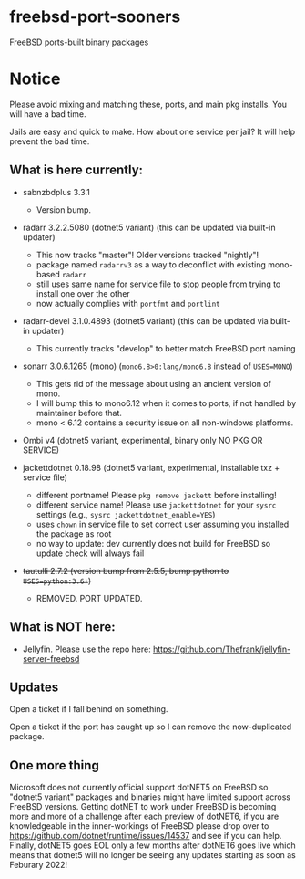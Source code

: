 # freebsd-port-sooners
FreeBSD ports-built binary packages
# Notice
Please avoid mixing and matching these, ports, and main pkg installs. You will have a bad time.

Jails are easy and quick to make. How about one service per jail? It will help prevent the bad time.

## What is here currently:
- sabnzbdplus 3.3.1
  - Version bump.

- radarr 3.2.2.5080 (dotnet5 variant) (this can be updated via built-in updater)
  - This now tracks "master"! Older versions tracked "nightly"!
  - package named `radarrv3` as a way to deconflict with existing mono-based `radarr`
   - still uses same name for service file to stop people from trying to install one over the other
  - now actually complies with `portfmt` and `portlint`
 
- radarr-devel 3.1.0.4893 (dotnet5 variant) (this can be updated via built-in updater)
  - This currently tracks "develop" to better match FreeBSD port naming

- sonarr 3.0.6.1265 (mono) (`mono6.8>0:lang/mono6.8` instead of `USES=MONO`)
  - This gets rid of the message about using an ancient version of mono. 
  - I will bump this to mono6.12 when it comes to ports, if not handled by maintainer before that.
  - mono < 6.12 contains a security issue on all non-windows platforms.

- Ombi v4 (dotnet5 variant, experimental, binary only NO PKG OR SERVICE)

- jackettdotnet 0.18.98 (dotnet5 variant, experimental, installable txz + service file)
  - different portname! Please `pkg remove jackett` before installing!
  - different service name! Please use `jackettdotnet` for your `sysrc` settings (e.g., `sysrc jackettdotnet_enable=YES`)
  - uses `chown` in service file to set correct user assuming you installed the package as root
  - no way to update: dev currently does not build for FreeBSD so update check will always fail
  
- ~~tautulli 2.7.2 (version bump from 2.5.5, bump python to `USES=python:3.6+`)~~
  - REMOVED. PORT UPDATED.

## What is NOT here:
- Jellyfin. Please use the repo here: https://github.com/Thefrank/jellyfin-server-freebsd

## Updates
Open a ticket if I fall behind on something. 

Open a ticket if the port has caught up so I can remove the now-duplicated package.

## One more thing
Microsoft does not currently official support dotNET5 on FreeBSD so "dotnet5 variant" packages and binaries might have limited support across FreeBSD versions.
Getting dotNET to work under FreeBSD is becoming more and more of a challenge after each preview of dotNET6, if you are knowledgeable in the inner-workings of FreeBSD please drop over to https://github.com/dotnet/runtime/issues/14537 and see if you can help. Finally, dotNET5 goes EOL only a few months after dotNET6 goes live which means that dotnet5 will no longer be seeing any updates starting as soon as Feburary 2022!
